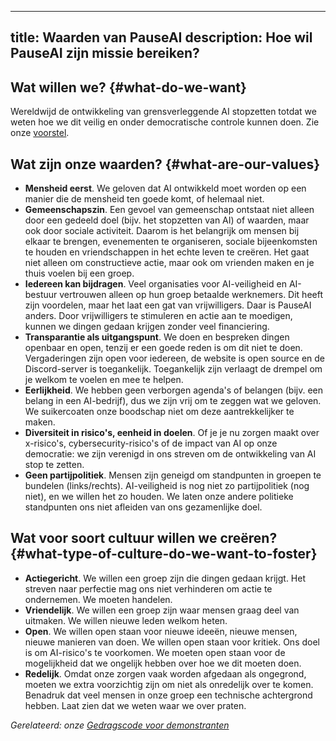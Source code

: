 

---
title: Waarden van PauseAI
description: Hoe wil PauseAI zijn missie bereiken?
---
## Wat willen we? {#what-do-we-want}

Wereldwijd de ontwikkeling van grensverleggende AI stopzetten totdat we weten hoe we dit veilig en onder democratische controle kunnen doen. Zie onze [voorstel](/proposal).

## Wat zijn onze waarden? {#what-are-our-values}

- **Mensheid eerst**. We geloven dat AI ontwikkeld moet worden op een manier die de mensheid ten goede komt, of helemaal niet.
- **Gemeenschapszin**. Een gevoel van gemeenschap ontstaat niet alleen door een gedeeld doel (bijv. het stopzetten van AI) of waarden, maar ook door sociale activiteit. Daarom is het belangrijk om mensen bij elkaar te brengen, evenementen te organiseren, sociale bijeenkomsten te houden en vriendschappen in het echte leven te creëren. Het gaat niet alleen om constructieve actie, maar ook om vrienden maken en je thuis voelen bij een groep.
- **Iedereen kan bijdragen**. Veel organisaties voor AI-veiligheid en AI-bestuur vertrouwen alleen op hun groep betaalde werknemers. Dit heeft zijn voordelen, maar het laat een gat van vrijwilligers. Daar is PauseAI anders. Door vrijwilligers te stimuleren en actie aan te moedigen, kunnen we dingen gedaan krijgen zonder veel financiering.
- **Transparantie als uitgangspunt**. We doen en bespreken dingen openbaar en open, tenzij er een goede reden is om dit niet te doen. Vergaderingen zijn open voor iedereen, de website is open source en de Discord-server is toegankelijk. Toegankelijk zijn verlaagt de drempel om je welkom te voelen en mee te helpen.
- **Eerlijkheid**. We hebben geen verborgen agenda's of belangen (bijv. een belang in een AI-bedrijf), dus we zijn vrij om te zeggen wat we geloven. We suikercoaten onze boodschap niet om deze aantrekkelijker te maken.
- **Diversiteit in risico's, eenheid in doelen**. Of je je nu zorgen maakt over x-risico's, cybersecurity-risico's of de impact van AI op onze democratie: we zijn verenigd in ons streven om de ontwikkeling van AI stop te zetten.
- **Geen partijpolitiek**. Mensen zijn geneigd om standpunten in groepen te bundelen (links/rechts). AI-veiligheid is nog niet zo partijpolitiek (nog niet), en we willen het zo houden. We laten onze andere politieke standpunten ons niet afleiden van ons gezamenlijke doel.

## Wat voor soort cultuur willen we creëren? {#what-type-of-culture-do-we-want-to-foster}

- **Actiegericht**. We willen een groep zijn die dingen gedaan krijgt. Het streven naar perfectie mag ons niet verhinderen om actie te ondernemen. We moeten handelen.
- **Vriendelijk**. We willen een groep zijn waar mensen graag deel van uitmaken. We willen nieuwe leden welkom heten.
- **Open**. We willen open staan voor nieuwe ideeën, nieuwe mensen, nieuwe manieren van doen. We willen open staan voor kritiek. Ons doel is om AI-risico's te voorkomen. We moeten open staan voor de mogelijkheid dat we ongelijk hebben over hoe we dit moeten doen.
- **Redelijk**. Omdat onze zorgen vaak worden afgedaan als ongegrond, moeten we extra voorzichtig zijn om niet als onredelijk over te komen. Benadruk dat veel mensen in onze groep een technische achtergrond hebben. Laat zien dat we weten waar we over praten.

_Gerelateerd: onze [Gedragscode voor demonstranten](/protesters-code-of-conduct)_